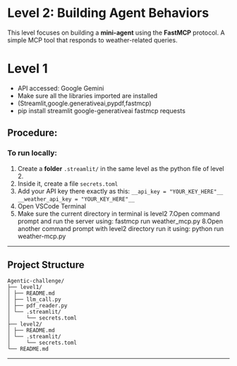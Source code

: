# Level 2: Building Agent Behaviors

This level focuses on building a **mini-agent** using the **FastMCP** protocol. 
A simple MCP tool that responds to weather-related queries.

# Level 1
- API accessed: Google Gemini
- Make sure all the libraries imported are installed
- (Streamlit,google.generativeai,pypdf,fastmcp)
- pip install streamlit google-generativeai fastmcp requests


## Procedure:

### To run locally:
1. Create a **folder** `.streamlit/` in the same level as the python file of level 2.
2. Inside it, create a file `secrets.toml`
3. Add your API key there exactly as this:
```__api_key = "YOUR_KEY_HERE"__```
```__weather_api_key = "YOUR_KEY_HERE"__```
5. Open VSCode Terminal
6. Make sure the current directory in terminal is level2
7.Open command prompt and run the server using: fastmcp run weather_mcp.py
8.Open another command prompt with level2 directory run it using: python run weather-mcp.py

---
## Project Structure

```
Agentic-challenge/
├── level1/
│ ├── README.md
│ ├── llm_call.py
│ ├── pdf_reader.py
│ └── .streamlit/
│     └── secrets.toml
├── level2/
│ ├── README.md
│ └── .streamlit/
│     └── secrets.toml
└── README.md
```
---
